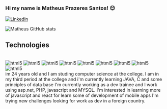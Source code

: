 

### Hi my name is Matheus Prazeres Santos! 😊

[![Linkedin](https://img.shields.io/badge/LinkedIn-0077B5?style=for-the-badge&logo=linkedin&logoColor=white)](https://www.linkedin.com/in/matheuspsantos/)

![Matheus GitHub stats](https://github-readme-stats.vercel.app/api?username=prazeresmath&show_icons=true&theme=radical)

## Technologies

<div style="display: inline_block"><br />
    <img alt="html5" align="center" src="https://img.shields.io/badge/HTML-239120?style=for-the-badge&logo=html5&logoColor=white" />
    <img alt="html5" align="center" src="https://img.shields.io/badge/CSS-239120?&style=for-the-badge&logo=css3&logoColor=white" />
    <img alt="html5" align="center" src="https://img.shields.io/badge/JavaScript-F7DF1E?style=for-the-badge&logo=javascript&logoColor=black" />
    <img alt="html5" align="center" src="https://img.shields.io/badge/.NET-5C2D91?style=for-the-badge&logo=.net&logoColor=white" />
    <img alt="html5" align="center" src="https://img.shields.io/badge/C-00599C?style=for-the-badge&logo=c&logoColor=white" />
    <img alt="html5" align="center" src="https://img.shields.io/badge/Java-ED8B00?style=for-the-badge&logo=java&logoColor=white" />
    <img alt="html5" align="center" src="https://img.shields.io/badge/PHP-777BB4?style=for-the-badge&logo=php&logoColor=white" />
    <img alt="html5" align="center" src="https://img.shields.io/badge/Bootstrap-563D7C?style=for-the-badge&logo=bootstrap&logoColor=white" />
    <img alt="html5" align="center" src="https://img.shields.io/badge/MySQL-00000F?style=for-the-badge&logo=mysql&logoColor=white" />
    
</div>
 im 24 years old and I am studing computer science at the college. I am in my third period at the college and i'm currently learning JAVA, C and some principles of data base
I'm currently working as a dev trainee and I work using asp.net, PHP, javascript and MYSQL. I'm interested in learning more of javascript and react for learn some of development of mobile apps
I'm trying new challenges looking for work as dev in a foreign country.



